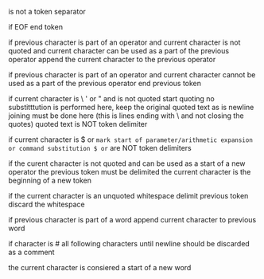 <backslash> is not a token separator

if EOF
    end token

if previous character is part of an operator and current character is not quoted and current character can be used as a part of the previous operator
    append the current character to the previous operator

if previous character is part of an operator and current character cannot be used as a part of the previous operator
    end previous token

if current character is \ ' or " and is not quoted
    start quoting
    no substitttution is performed here, keep the original quoted text as is
    newline joining must be done here (this is lines ending with \ and not closing the quotes)
    quoted text is NOT token delimiter

if current character is $ or `
    mark start of parameter/arithmetic expansion or command substitution
    $ or ` are NOT token delimiters

if the curent character is not quoted and can be used as a start of a new operator
    the previous token must be delimited
    the current character is the beginning of a new token

if the current character is an unquoted whitespace
    delimit previous token
    discard the whitespace

if previous character is part of a word
    append current character to previous word

if character is #
    all following characters until newline should be discarded as a comment

the current character is consiered a start of a new word
